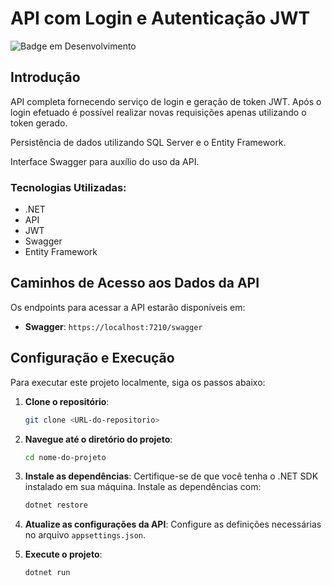 # API com Login e Autenticação JWT
![Badge em Desenvolvimento](https://img.shields.io/static/v1?label=STATUS&message=FINALIZADO&color=GREEN&style=for-the-badge)

## Introdução
API completa fornecendo serviço de login e geração de token JWT. Após o login efetuado é possível realizar novas requisições apenas utilizando o token gerado.

Persistência de dados utilizando SQL Server e o Entity Framework.

Interface Swagger para auxílio do uso da API.

### Tecnologias Utilizadas:
* .NET
* API
* JWT
* Swagger
* Entity Framework

## Caminhos de Acesso aos Dados da API
Os endpoints para acessar a API estarão disponíveis em:

- **Swagger**: `https://localhost:7210/swagger`</br>

## Configuração e Execução
Para executar este projeto localmente, siga os passos abaixo:

1. **Clone o repositório**:
   ```bash
   git clone <URL-do-repositorio>
   ```

2. **Navegue até o diretório do projeto**:
   ```bash
   cd nome-do-projeto
   ```

3. **Instale as dependências**:
   Certifique-se de que você tenha o .NET SDK instalado em sua máquina. Instale as dependências com:
   ```bash
   dotnet restore
   ```

4. **Atualize as configurações da API**:
   Configure as definições necessárias no arquivo `appsettings.json`.

5. **Execute o projeto**:
   ```bash
   dotnet run
   ```